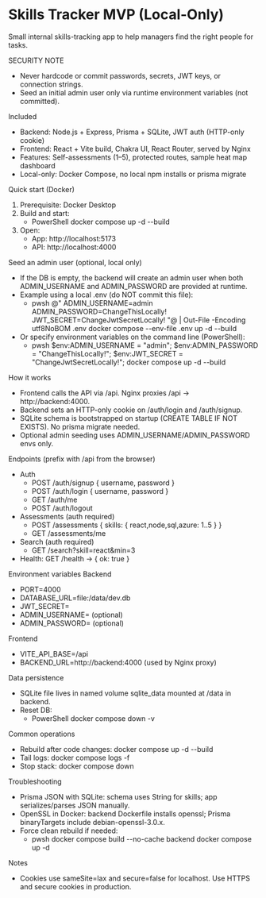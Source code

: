 # Skills Tracker MVP (Local-Only)

Small internal skills-tracking app to help managers find the right people for tasks.

SECURITY NOTE
- Never hardcode or commit passwords, secrets, JWT keys, or connection strings.
- Seed an initial admin user only via runtime environment variables (not committed).

Included
- Backend: Node.js + Express, Prisma + SQLite, JWT auth (HTTP-only cookie)
- Frontend: React + Vite build, Chakra UI, React Router, served by Nginx
- Features: Self-assessments (1–5), protected routes, sample heat map dashboard
- Local-only: Docker Compose, no local npm installs or prisma migrate

Quick start (Docker)
1) Prerequisite: Docker Desktop
2) Build and start:
   - PowerShell
     docker compose up -d --build
3) Open:
   - App:  http://localhost:5173
   - API:  http://localhost:4000

Seed an admin user (optional, local only)
- If the DB is empty, the backend will create an admin user when both ADMIN_USERNAME and ADMIN_PASSWORD are provided at runtime.
- Example using a local .env (do NOT commit this file):
  - pwsh
    @"
    ADMIN_USERNAME=admin
    ADMIN_PASSWORD=ChangeThisLocally!
    JWT_SECRET=ChangeJwtSecretLocally!
    "@ | Out-File -Encoding utf8NoBOM .env
    docker compose --env-file .env up -d --build
- Or specify environment variables on the command line (PowerShell):
  - pwsh
    $env:ADMIN_USERNAME = "admin";
    $env:ADMIN_PASSWORD = "ChangeThisLocally!";
    $env:JWT_SECRET = "ChangeJwtSecretLocally!";
    docker compose up -d --build

How it works
- Frontend calls the API via /api. Nginx proxies /api -> http://backend:4000.
- Backend sets an HTTP-only cookie on /auth/login and /auth/signup.
- SQLite schema is bootstrapped on startup (CREATE TABLE IF NOT EXISTS). No prisma migrate needed.
- Optional admin seeding uses ADMIN_USERNAME/ADMIN_PASSWORD envs only.

Endpoints (prefix with /api from the browser)
- Auth
  - POST /auth/signup { username, password }
  - POST /auth/login  { username, password }
  - GET  /auth/me
  - POST /auth/logout
- Assessments (auth required)
  - POST /assessments { skills: { react,node,sql,azure: 1..5 } }
  - GET  /assessments/me
- Search (auth required)
  - GET /search?skill=react&min=3
- Health: GET /health -> { ok: true }

Environment variables
Backend
- PORT=4000
- DATABASE_URL=file:/data/dev.db
- JWT_SECRET=<set-at-runtime>
- ADMIN_USERNAME=<set-at-runtime> (optional)
- ADMIN_PASSWORD=<set-at-runtime> (optional)

Frontend
- VITE_API_BASE=/api
- BACKEND_URL=http://backend:4000 (used by Nginx proxy)

Data persistence
- SQLite file lives in named volume sqlite_data mounted at /data in backend.
- Reset DB:
  - PowerShell
    docker compose down -v

Common operations
- Rebuild after code changes:
  docker compose up -d --build
- Tail logs:
  docker compose logs -f
- Stop stack:
  docker compose down

Troubleshooting
- Prisma JSON with SQLite: schema uses String for skills; app serializes/parses JSON manually.
- OpenSSL in Docker: backend Dockerfile installs openssl; Prisma binaryTargets include debian-openssl-3.0.x.
- Force clean rebuild if needed:
  - pwsh
    docker compose build --no-cache backend
    docker compose up -d

Notes
- Cookies use sameSite=lax and secure=false for localhost. Use HTTPS and secure cookies in production.